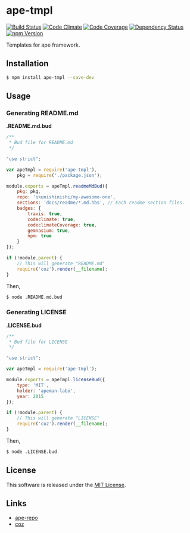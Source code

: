ape-tmpl
==========

<!-- Badge Start -->
<a name="badges"></a>

[![Build Status][bd_travis_shield_url]][bd_travis_url]
[![Code Climate][bd_codeclimate_shield_url]][bd_codeclimate_url]
[![Code Coverage][bd_codeclimate_coverage_shield_url]][bd_codeclimate_url]
[![Dependency Status][bd_gemnasium_shield_url]][bd_gemnasium_url]
[![npm Version][bd_npm_shield_url]][bd_npm_url]

[bd_repo_url]: https://github.com/ape-repo/ape-tmpl
[bd_travis_url]: http://travis-ci.org/ape-repo/ape-tmpl
[bd_travis_shield_url]: http://img.shields.io/travis/ape-repo/ape-tmpl.svg?style=flat
[bd_license_url]: https://github.com/ape-repo/ape-tmpl/blob/master/LICENSE
[bd_codeclimate_url]: http://codeclimate.com/github/ape-repo/ape-tmpl
[bd_codeclimate_shield_url]: http://img.shields.io/codeclimate/github/ape-repo/ape-tmpl.svg?style=flat
[bd_codeclimate_coverage_shield_url]: http://img.shields.io/codeclimate/coverage/github/ape-repo/ape-tmpl.svg?style=flat
[bd_gemnasium_url]: https://gemnasium.com/ape-repo/ape-tmpl
[bd_gemnasium_shield_url]: https://gemnasium.com/ape-repo/ape-tmpl.svg
[bd_npm_url]: http://www.npmjs.org/package/ape-tmpl
[bd_npm_shield_url]: http://img.shields.io/npm/v/ape-tmpl.svg?style=flat
[bd_bower_badge_url]: https://img.shields.io/bower/v/ape-tmpl.svg?style=flat

<!-- Badge End -->


<!-- Description Start -->
<a name="description"></a>

Templates for ape framework.

<!-- Description End -->




<!-- Sections Start -->
<a name="sections"></a>

<!-- Section from "doc/readme/01.Installation.md.hbs" Start -->

<a name="section-doc-readme-01-installation-md"></a>
Installation
------------

```bash
$ npm install ape-tmpl --save-dev
```
<!-- Section from "doc/readme/01.Installation.md.hbs" End -->

<!-- Section from "doc/readme/02.Usage.md.hbs" Start -->

<a name="section-doc-readme-02-usage-md"></a>
Usage
-----

### Generating README.md

**.README.md.bud**

```javascript
/**
 * Bud file for README.md
 */

"use strict";

var apeTmpl = require('ape-tmpl'),
    pkg = require('./package.json');

module.exports = apeTmpl.readmeMdBud({
    pkg: pkg,
    repo: 'okunishinishi/my-awesome-one',
    sections: 'docs/readme/*.md.hbs', // Each readme section files.
    badges: {
        travis: true,
        codeclimate: true,
        codeclimateCoverage: true,
        gemnasium: true,
        npm: true
    }
});

if (!module.parent) {
    // This will generate "README.md"
    require('coz').render(__filename);
}
```

Then,

```bash
$ node .README.md.bud
```


### Generating LICENSE

**.LICENSE.bud**

```javascript
/**
 * Bud file for LICENSE
 */

"use strict";

var apeTmpl = require('ape-tmpl');

module.exports = apeTmpl.licenseBud({
    type: 'MIT',
    holder: 'apeman-labo',
    year: 2015
});

if (!module.parent) {
    // This will generate "LICENSE"
    require('coz').render(__filename);
}
```

Then,

```bash
$ node .LICENSE.bud
```
<!-- Section from "doc/readme/02.Usage.md.hbs" End -->


<!-- Sections Start -->


<!-- LICENSE Start -->
<a name="license"></a>

License
-------
This software is released under the [MIT License](https://github.com/ape-repo/ape-tmpl/blob/master/LICENSE).

<!-- LICENSE End -->


<!-- Links Start -->
<a name="links"></a>

Links
------

+ [ape-repo](https://github.com/ape-repo)
+ [coz](https://github.com/coz-repo/coz)

<!-- Links End -->
